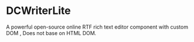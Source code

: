 # DCWriterLite
A powerful open-source online RTF rich text editor component with custom DOM , Does not base on HTML DOM.
